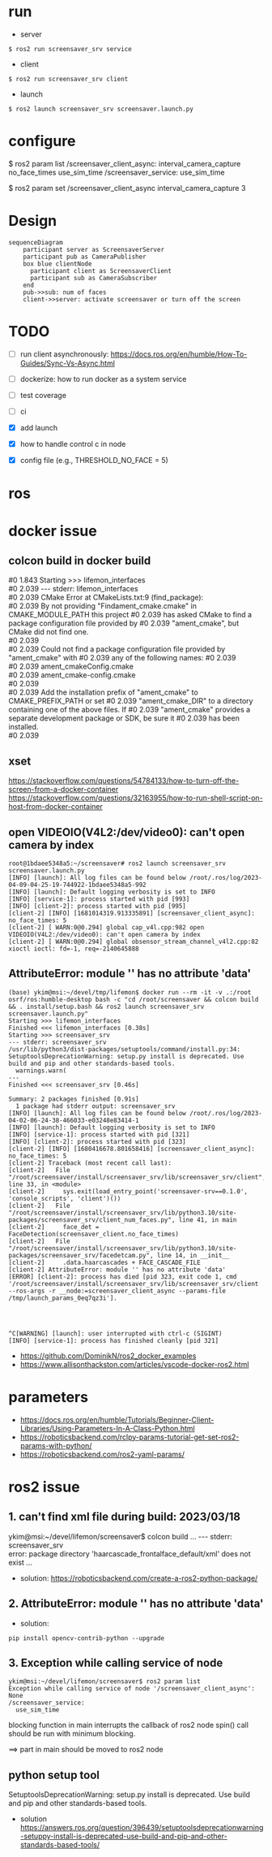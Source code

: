 # run

- server
```
$ ros2 run screensaver_srv service 
```

- client

```
$ ros2 run screensaver_srv client
```
- launch

```
$ ros2 launch screensaver_srv screensaver.launch.py
```

# configure

$ ros2 param list
/screensaver_client_async:
  interval_camera_capture
  no_face_times
  use_sim_time
/screensaver_service:
  use_sim_time

$ ros2 param set /screensaver_client_async interval_camera_capture 3

# Design

```mermaid
sequenceDiagram
    participant server as ScreensaverServer
    participant pub as CameraPublisher
    box blue clientNode
      participant client as ScreensaverClient
      participant sub as CameraSubscriber
    end
    pub->>sub: num of faces
    client->>server: activate screensaver or turn off the screen
```

# TODO
- [ ] run client asynchronously: https://docs.ros.org/en/humble/How-To-Guides/Sync-Vs-Async.html
- [ ] dockerize: how to run docker as a system service
- [ ] test coverage
- [ ] ci
- [x] add launch
- [X] how to handle control c in node
- [X] config file (e.g., THRESHOLD_NO_FACE = 5)


# ros


# docker issue

## colcon build in docker build

#0 1.843 Starting >>> lifemon_interfaces                                                                                                                                     
#0 2.039 --- stderr: lifemon_interfaces                                                                                                                                      
#0 2.039 CMake Error at CMakeLists.txt:9 (find_package):                          
#0 2.039   By not providing "Findament_cmake.cmake" in CMAKE_MODULE_PATH this project 
#0 2.039   has asked CMake to find a package configuration file provided by
#0 2.039   "ament_cmake", but CMake did not find one.                                 
#0 2.039                   
#0 2.039   Could not find a package configuration file provided by "ament_cmake" with
#0 2.039   any of the following names:
#0 2.039                                                                              
#0 2.039     ament_cmakeConfig.cmake                                                  
#0 2.039     ament_cmake-config.cmake                                                 
#0 2.039                                                                              
#0 2.039   Add the installation prefix of "ament_cmake" to CMAKE_PREFIX_PATH or set
#0 2.039   "ament_cmake_DIR" to a directory containing one of the above files.  If
#0 2.039   "ament_cmake" provides a separate development package or SDK, be sure it
#0 2.039   has been installed.                                                                                                                                               
#0 2.039                                  

## xset

https://stackoverflow.com/questions/54784133/how-to-turn-off-the-screen-from-a-docker-container
https://stackoverflow.com/questions/32163955/how-to-run-shell-script-on-host-from-docker-container

## open VIDEOIO(V4L2:/dev/video0): can't open camera by index
```
root@1bdaee5348a5:~/screensaver# ros2 launch screensaver_srv screensaver.launch.py 
[INFO] [launch]: All log files can be found below /root/.ros/log/2023-04-09-04-25-19-744922-1bdaee5348a5-992
[INFO] [launch]: Default logging verbosity is set to INFO
[INFO] [service-1]: process started with pid [993]
[INFO] [client-2]: process started with pid [995]
[client-2] [INFO] [1681014319.913335891] [screensaver_client_async]: no_face_times: 5
[client-2] [ WARN:0@0.294] global cap_v4l.cpp:982 open VIDEOIO(V4L2:/dev/video0): can't open camera by index
[client-2] [ WARN:0@0.294] global obsensor_stream_channel_v4l2.cpp:82 xioctl ioctl: fd=-1, req=-2140645888
```
## AttributeError: module '' has no attribute 'data'

```
(base) ykim@msi:~/devel/tmp/lifemon$ docker run --rm -it -v .:/root osrf/ros:humble-desktop bash -c "cd /root/screensaver && colcon build && . install/setup.bash && ros2 launch screensaver_srv screensaver.launch.py"
Starting >>> lifemon_interfaces
Finished <<< lifemon_interfaces [0.38s]                     
Starting >>> screensaver_srv
--- stderr: screensaver_srv                   
/usr/lib/python3/dist-packages/setuptools/command/install.py:34: SetuptoolsDeprecationWarning: setup.py install is deprecated. Use build and pip and other standards-based tools.
  warnings.warn(
---
Finished <<< screensaver_srv [0.46s]

Summary: 2 packages finished [0.91s]
  1 package had stderr output: screensaver_srv
[INFO] [launch]: All log files can be found below /root/.ros/log/2023-04-02-06-24-38-466033-e03248e83414-1
[INFO] [launch]: Default logging verbosity is set to INFO
[INFO] [service-1]: process started with pid [321]
[INFO] [client-2]: process started with pid [323]
[client-2] [INFO] [1680416678.801658416] [screensaver_client_async]: no_face_times: 5
[client-2] Traceback (most recent call last):
[client-2]   File "/root/screensaver/install/screensaver_srv/lib/screensaver_srv/client", line 33, in <module>
[client-2]     sys.exit(load_entry_point('screensaver-srv==0.1.0', 'console_scripts', 'client')())
[client-2]   File "/root/screensaver/install/screensaver_srv/lib/python3.10/site-packages/screensaver_srv/client_num_faces.py", line 41, in main
[client-2]     face_det = FaceDetection(screensaver_client.no_face_times)
[client-2]   File "/root/screensaver/install/screensaver_srv/lib/python3.10/site-packages/screensaver_srv/facedetcam.py", line 14, in __init__
[client-2]     .data.haarcascades + FACE_CASCADE_FILE
[client-2] AttributeError: module '' has no attribute 'data'
[ERROR] [client-2]: process has died [pid 323, exit code 1, cmd '/root/screensaver/install/screensaver_srv/lib/screensaver_srv/client --ros-args -r __node:=screensaver_client_async --params-file /tmp/launch_params_0eq7qz3i'].




^C[WARNING] [launch]: user interrupted with ctrl-c (SIGINT)
[INFO] [service-1]: process has finished cleanly [pid 321]

```

- https://github.com/DominikN/ros2_docker_examples
- https://www.allisonthackston.com/articles/vscode-docker-ros2.html

# parameters
- https://docs.ros.org/en/humble/Tutorials/Beginner-Client-Libraries/Using-Parameters-In-A-Class-Python.html
- https://roboticsbackend.com/rclpy-params-tutorial-get-set-ros2-params-with-python/
- https://roboticsbackend.com/ros2-yaml-params/

# ros2 issue

## 1. can't find xml file during build: 2023/03/18

ykim@msi:~/devel/lifemon/screensaver$ colcon build
...
--- stderr: screensaver_srv                   
error: package directory 'haarcascade_frontalface_default/xml' does not exist
...

- solution: https://roboticsbackend.com/create-a-ros2-python-package/ 

## 2. AttributeError: module '' has no attribute 'data'

- solution:
```
pip install opencv-contrib-python --upgrade 
```

## 3. Exception while calling service of node
```
ykim@msi:~/devel/lifemon/screensaver$ ros2 param list
Exception while calling service of node '/screensaver_client_async': None
/screensaver_service:
  use_sim_time
```

blocking function in main interrupts the callback of ros2 node
spin() call should be run with minimum blocking.

==> part in main should be moved to ros2 node
 
## python setup tool

SetuptoolsDeprecationWarning: setup.py install is deprecated. Use build and pip and other standards-based tools.

- solution
https://answers.ros.org/question/396439/setuptoolsdeprecationwarning-setuppy-install-is-deprecated-use-build-and-pip-and-other-standards-based-tools/
